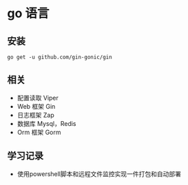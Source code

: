# go 语言

## 安装

```
go get -u github.com/gin-gonic/gin
```

## 相关

- 配置读取 Viper
- Web 框架 Gin
- 日志框架 Zap
- 数据库 Mysql，Redis
- Orm 框架 Gorm
## 学习记录
- 使用powershell脚本和远程文件监控实现一件打包和自动部署
